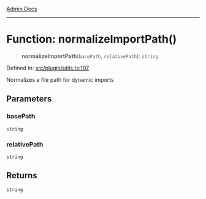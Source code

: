 [Admin Docs](/)

***

# Function: normalizeImportPath()

> **normalizeImportPath**(`basePath`, `relativePath`): `string`

Defined in: [src/plugin/utils.ts:107](https://github.com/Sourya07/talawa-api/blob/4e4298c85a0d2c28affa824f2aab7ec32b5f3ac5/src/plugin/utils.ts#L107)

Normalizes a file path for dynamic imports

## Parameters

### basePath

`string`

### relativePath

`string`

## Returns

`string`
